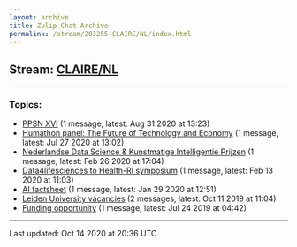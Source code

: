 ```yaml
---
layout: archive
title: Zulip Chat Archive
permalink: /stream/203255-CLAIRE/NL/index.html
---
```


## Stream: [CLAIRE/NL](https://claire4ai.github.io/archive/stream/203255-CLAIRE/NL/index.html)
---

### Topics:

* [PPSN XVI](topic/PPSN.20XVI.html) (1 message, latest: Aug 31 2020 at 13:23)
* [Humathon panel: The Future of Technology and Economy](topic/Humathon.20panel.3A.20The.20Future.20of.20Technology.20and.20Economy.html) (1 message, latest: Jul 27 2020 at 13:02)
* [Nederlandse Data Science & Kunstmatige Intelligentie Prijzen](topic/Nederlandse.20Data.20Science.20.26.20Kunstmatige.20Intelligentie.20Prijzen.html) (1 message, latest: Feb 26 2020 at 17:04)
* [Data4lifesciences to Health-RI symposium](topic/Data4lifesciences.20to.20Health-RI.20symposium.html) (1 message, latest: Feb 13 2020 at 11:03)
* [AI factsheet](topic/AI.20factsheet.html) (1 message, latest: Jan 29 2020 at 12:51)
* [Leiden University vacancies](topic/Leiden.20University.20vacancies.html) (2 messages, latest: Oct 11 2019 at 11:04)
* [Funding opportunity](topic/Funding.20opportunity.html) (1 message, latest: Jul 24 2019 at 04:42)

<hr><p>Last updated: Oct 14 2020 at 20:36 UTC</p>